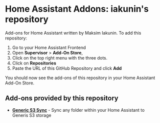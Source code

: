# Home Assistant Addons: iakunin's repository

Add-ons for Home Assistant written by Maksim Iakunin.
To add this repository:
1. Go to your Home Assistant Frontend
2. Open **Supervisor** > **Add-On Store**,
3. Click on the top right menu with the three dots.
4. Click on **Repositories**
5. Paste the URL of this GitHub Repository and click **Add**

You should now see the add-ons of this repository in your Home Assistant Add-On Store.

## Add-ons provided by this repository

- **[Generic S3 Sync](/generic-s3-sync)** - Sync any folder within your Home Assistant to Generis S3 storage
